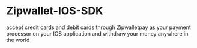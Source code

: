 # Zipwallet-IOS-SDK
accept credit cards and debit cards through Zipwalletpay as your payment processor on your IOS application and withdraw your money anywhere in the world
